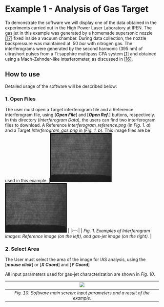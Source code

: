 # Example 1 - Analysis of Gas Target

To demonstrate the software we will display one of the data obtained in the experiments carried out in the High Power Laser Laboratory at IPEN.
The gas jet in this example was generated by a homemade supersonic nozzle [[17]](#reference) fixed inside a vacuum chamber. During data collection, the nozzle backpressure was maintained at $~50$ $bar$ with nitrogen gas. The interferograms were generated by the second harmonic (395 nm) of ultrashort pulses from a Ti:sapphire multipass CPA system [[1]](#reference) and obtained using a Mach-Zehnder-like interferometer, as discussed in [[16]](#reference).
## How to use
Detailed usage of the software will be described below:
### 1. Open Files
The user must open a Target interferogram file and a Reference interferogram file, using [***Open File***] and [***Open Ref.***] buttons, respectively.
In this directory (*Interferogram Data*), the users can find two interferogram files to download. A Reference *Interferogram_reference.png* (in *Fig. 1. a*) and a Target *Interferogram_gas.png* in (*Fig. 1. b*). This image files are be used in this example. 
|<img src = '/Examples/Example 1/Interferogram Data/Interferogram_reference.png' width='40%'> <img src = '/Examples/Example 1/Interferogram Data/Interferogram_gas.png' width='40%'> |
|:--:| 
| *Fig. 1. Examples of Interferogram images: Reference image (on the left), and gas-jet image (on the right).* |

### 2. Select Area
The User must select the area of ​​the image for IAS analysis, using the [***mouse click***] or [***X Coord***] and [***Y Coord***]



All input parameters used for gas-jet characterization are shown in *Fig. 10*.

|<img src = '/Example/MainScreen_Example.png'> |
|:--:| 
| *Fig. 10. Software main screen: input parameters and a result of the example.* ||
